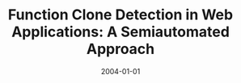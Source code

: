 ---
title: "Function Clone Detection in Web Applications: A Semiautomated Approach"
collection: publications
category: manuscripts
permalink: /publication/2004-01-01-Function-Clone-Detection-in-Web-Applications-A-Semiautomated-Approach
date: 2004-01-01
venue: 'J. Web Eng.'
paperurl: 'http://www.rintonpress.com/xjwe3/jwe-3-1/003-021.pdf'
citation: ' Fabio Calefato,  Filippo Lanubile,  Teresa Mallardo, &quot;Function Clone Detection in Web Applications: A Semiautomated Approach.&quot; <i>J. Web Eng.</i>, 2004.'
doi: http://www.rintonpress.com/xjwe3/jwe-3-1/003-021.pdf
---